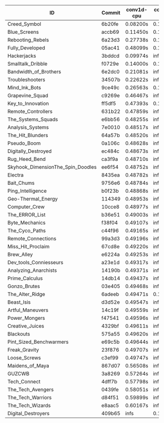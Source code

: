 |ID|Commit|conv1d-cpu|conv1d-gpu|DWSPConv2D-gpu|gemm-gpu|avg|
|-|-|-|-|-|-|-|
|Creed_Symbol|6b20fe|0.08200s|0.10538s|2.79814s|1.69147s|1.16925s|
|Blue_Screens|accb69|0.11450s|0.14213s|2.83705s|1.88819s|1.24547s|
|Rebooting_Rebels|6a23d3|0.27738s|0.16369s|2.80135s|1.85700s|1.27485s|
|Fully_Developed|05ac41|0.48099s|0.13873s|3.62308s|2.64669s|1.72237s|
|Hackerjacks|3bddcd|0.09974s|infs|infs|4.40551s|infs|
|Smalltalk_Dribble|f0729e|0.14000s|0.12456s|infs|1.85739s|infs|
|Bandwidth_of_Brothers|6e2dc0|0.21081s|infs|infs|2.01358s|infs|
|Troubleshooters|34507b|0.22622s|infs|infs|4.36126s|infs|
|Mind_Ink_Bots|9ce49c|0.26563s|0.12785s|infs|4.31839s|infs|
|Grapevine_Squad|c9269e|0.46467s|infs|infs|4.38135s|infs|
|Key_to_Innovation|ff5df5|0.47393s|0.13522s|infs|4.31271s|infs|
|Remote_Controllers|631b22|0.47859s|infs|infs|4.39699s|infs|
|The_Systems_Squads|e6bb56|0.48255s|infs|infs|4.36762s|infs|
|Analysis_Systems|7e0010|0.48517s|infs|infs|4.39264s|infs|
|The_Hit_Blunders|64a57b|0.48520s|infs|infs|4.40737s|infs|
|Pseudo_Boom|0a106c|0.48628s|infs|infs|4.36819s|infs|
|Digitally_Destroyed|ec484c|0.48673s|infs|infs|4.44658s|infs|
|Rug_Heed_Bend|ca3f9a|0.48710s|infs|infs|4.36561s|infs|
|Skyhook_DimensionThe_Spin_Doodles|ee6f54|0.48752s|infs|infs|4.37593s|infs|
|Electra|8435ea|0.48782s|infs|infs|4.38096s|infs|
|Bait_Chums|9756e6|0.48784s|infs|infs|4.39155s|infs|
|Ping_Intelligence|b0f23b|0.48868s|infs|infs|4.37432s|infs|
|Geo-Thermal_Energy|114349|0.48953s|infs|infs|4.38030s|infs|
|Computer_Crew|10cce8|0.48977s|infs|infs|4.37791s|infs|
|The_ERROR_List|b36e51|0.49003s|infs|infs|4.37153s|infs|
|Byte_Mechanics|f38f04|0.49107s|infs|infs|4.42646s|infs|
|The_Cyco_Paths|c44f96|0.49165s|infs|infs|4.38043s|infs|
|Remote_Connections|99a3d3|0.49196s|infs|infs|4.38017s|infs|
|Miss_Hit_Proclaim|67cd8e|0.49220s|infs|infs|4.37676s|infs|
|Brew_Alley|e6224a|0.49253s|infs|infs|4.42331s|infs|
|Dev_tools_Conniesseurs|a23e1d|0.49317s|infs|infs|4.37537s|infs|
|Analyzing_Anarchists|14190b|0.49371s|infs|infs|4.37963s|infs|
|Prime_Calculus|14db14|0.49437s|infs|infs|4.43183s|infs|
|Gonzo_Brutes|03e405|0.49468s|infs|infs|4.36942s|infs|
|The_Alter_Ridge|6adeeb|0.49471s|0.13525s|infs|4.31761s|infs|
|Beast_Isis|d3d52e|0.49547s|infs|infs|4.41911s|infs|
|Artful_Maneuvers|14c19f|0.49559s|infs|infs|4.43382s|infs|
|Power_Mongers|f47541|0.49596s|infs|infs|4.38689s|infs|
|Creative_Juices|4329bf|0.49611s|infs|infs|4.37761s|infs|
|Blackouts|575a55|0.49620s|infs|infs|4.36736s|infs|
|Pint_Sized_Benchwarmers|e69c5b|0.49644s|infs|infs|4.36931s|infs|
|Freak_Gravity|23f876|0.49707s|infs|infs|4.43429s|infs|
|Loose_Screws|c3ef99|0.49747s|infs|infs|4.41795s|infs|
|Maidens_of_Maya|867d07|0.56508s|infs|infs|4.93924s|infs|
|GUZCWB|3a8269|0.57264s|infs|infs|4.92459s|infs|
|Tech_Connect|4dff7b|0.57798s|infs|infs|4.91611s|infs|
|The_Tech_Avengers|0439fe|0.58051s|infs|infs|4.88512s|infs|
|The_Tech_Warriors|d84f51|0.59899s|infs|infs|4.89837s|infs|
|The_Tech_Wizards|e8aac5|0.60167s|infs|infs|4.89889s|infs|
|Digital_Destroyers|409b65|infs|0.15927s|2.80793s|1.88959s|infs|
